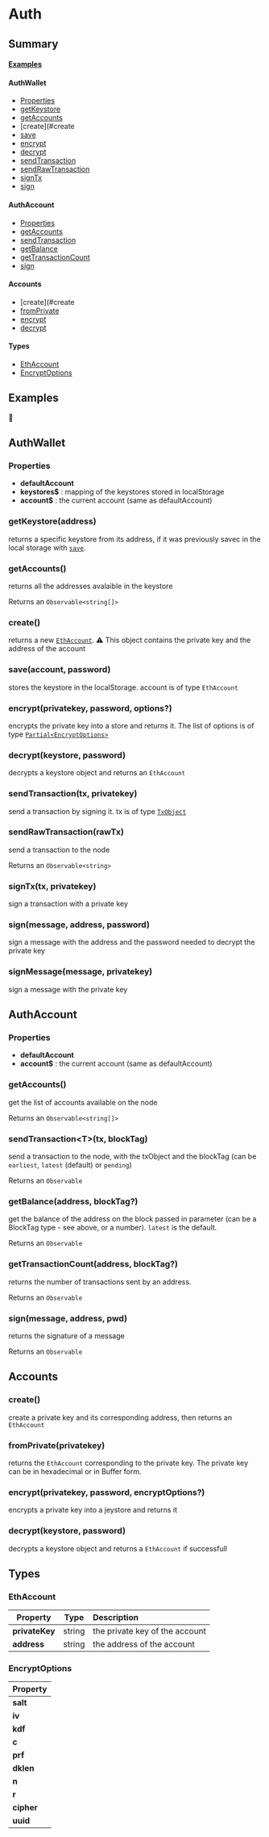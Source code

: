 # Auth

## Summary

#### [Examples](#examples)

#### AuthWallet
+ [Properties](#properties)
+ [getKeystore](#getkeystoreaddress)
+ [getAccounts](#getaccounts)
+ [create](#create
+ [save](#saveaccount-password)
+ [encrypt](#encryptprivatekey-password-options)
+ [decrypt](#decryptkeystore-password)
+ [sendTransaction](#sendtransactiontx-privatekey)
+ [sendRawTransaction](#sendrawtransactionrawtx)
+ [signTx](#signtxtx-privatekey)
+ [sign](#signmessage-address-password)


#### AuthAccount
+ [Properties](#properties-1)
+ [getAccounts](#getaccounts)
+ [sendTransaction](#sendtransactiontx-blocktag)
+ [getBalance](#getbalanceaddress-blocktag)
+ [getTransactionCount](#gettransactioncountaddress-blocktag)
+ [sign](#signmessage-address-pwd)

#### Accounts
+ [create](#create
+ [fromPrivate](#fromprivateprivatekey)
+ [encrypt](#encryptprivatekey-password-encryptoptions)
+ [decrypt](#decryptkeystore-password-1)

#### Types
+ [EthAccount](#ethaccount)
+ [EncryptOptions](#encryptoptions)

## Examples

👷

## AuthWallet

### Properties
+ **defaultAccount**
+ **keystores$** : mapping of the keystores stored in localStorage
+ **account$** : the current account (same as defaultAccount)

### getKeystore(address)
returns a specific keystore from its address, if it was previously savec in the local storage with [`save`](#saveaccount-password).

### getAccounts()
returns all the addresses avalaible in the keystore

Returns an `Observable<string[]>`

### create()
returns a new [`EthAccount`](#ethaccount). ⚠️ This object contains the private key and the address of the account

### save(account, password)
stores the keystore in the localStorage. account is of type `EthAccount`

### encrypt(privatekey, password, options?)
encrypts the private key into a store and returns it. The list of options is of type [`Partial<EncryptOptions>`](#encryptoptions)

### decrypt(keystore, password)
decrypts a keystore object and returns an `EthAccount`

### sendTransaction(tx, privatekey)
send a transaction by signing it. tx is of type [`TxObject`](../utils/types.md#txobject)

### sendRawTransaction(rawTx)
send a transaction to the node

Returns an `Observable<string>`

### signTx(tx, privatekey)
sign a transaction with a private key

### sign(message, address, password)
sign a message with the address and the password needed to decrypt the private key

### signMessage(message, privatekey)
sign a message with the private key




## AuthAccount

### Properties<id1>
+ **defaultAccount**
+ **account$** : the current account (same as defaultAccount)

### getAccounts()
get the list of accounts available on the node

Returns an `Observable<string[]>`

### sendTransaction\<T\><id1>(tx, blockTag)
send a transaction to the node, with the txObject and the blockTag (can be `earliest`, `latest` (default) or `pending`)

Returns an `Observable`

### getBalance(address, blockTag?)
get the balance of the address on the block passed in parameter (can be a BlockTag type - see above, or a number). `latest` is the default.

Returns an `Observable`

### getTransactionCount(address, blockTag?)
returns the number of transactions sent by an address.

Returns an `Observable`

### sign<id1>(message, address, pwd)
returns the signature of a message

Returns an `Observable`


## Accounts

### create()
create a private key and its corresponding address, then returns an `EthAccount`

### fromPrivate(privatekey)
returns the `EthAccount` corresponding to the private key. The private key can be in hexadecimal or in Buffer form.

### encrypt(privatekey, password, encryptOptions?)
encrypts a private key into a jeystore and returns it

### decrypt<id1>(keystore, password)
decrypts a keystore object and returns a `EthAccount` if successfull

## Types

### EthAccount

| Property      | Type          | Description |
| ------------- |:-------------:|:-----|
|**privateKey** | string | the private key of the account
| **address** | string| the address of the account

### EncryptOptions

| Property      |
| ------------- |
|**salt** |
| **iv** |
|**kdf** | 
|**c** | 
|**prf** |
|**dklen** | 
|**n** | 
|**r** | 
|**cipher** | 
|**uuid** |